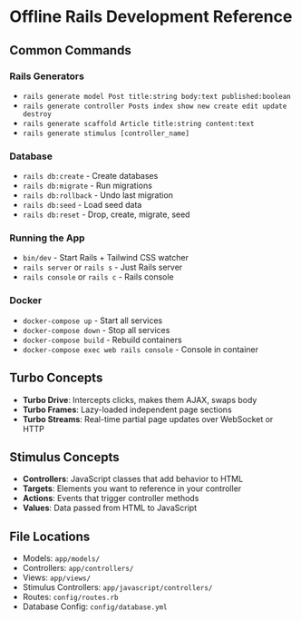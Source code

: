 # Offline Rails Development Reference

  ## Common Commands

  ### Rails Generators
  - `rails generate model Post title:string body:text published:boolean`
  - `rails generate controller Posts index show new create edit update destroy`
  - `rails generate scaffold Article title:string content:text`
  - `rails generate stimulus [controller_name]`

  ### Database
  - `rails db:create` - Create databases
  - `rails db:migrate` - Run migrations
  - `rails db:rollback` - Undo last migration
  - `rails db:seed` - Load seed data
  - `rails db:reset` - Drop, create, migrate, seed

  ### Running the App
  - `bin/dev` - Start Rails + Tailwind CSS watcher
  - `rails server` or `rails s` - Just Rails server
  - `rails console` or `rails c` - Rails console

  ### Docker
  - `docker-compose up` - Start all services
  - `docker-compose down` - Stop all services
  - `docker-compose build` - Rebuild containers
  - `docker-compose exec web rails console` - Console in container

  ## Turbo Concepts
  - **Turbo Drive**: Intercepts clicks, makes them AJAX, swaps body
  - **Turbo Frames**: Lazy-loaded independent page sections
  - **Turbo Streams**: Real-time partial page updates over WebSocket or HTTP

  ## Stimulus Concepts
  - **Controllers**: JavaScript classes that add behavior to HTML
  - **Targets**: Elements you want to reference in your controller
  - **Actions**: Events that trigger controller methods
  - **Values**: Data passed from HTML to JavaScript

  ## File Locations
  - Models: `app/models/`
  - Controllers: `app/controllers/`
  - Views: `app/views/`
  - Stimulus Controllers: `app/javascript/controllers/`
  - Routes: `config/routes.rb`
  - Database Config: `config/database.yml`
